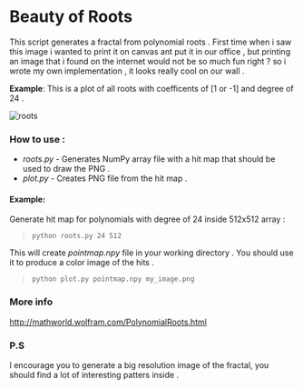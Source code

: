 Beauty of Roots
===============

This script generates a fractal from polynomial roots . First time when i saw this image i wanted to print it on canvas ant put it in our office , but printing an image that i found on the internet would not be so much fun right ? so i wrote my own implementation , it looks really cool on our wall . 

__Example__: This is a plot of all roots with coefficents of [1 or -1] and degree of 24 .

![roots](http://alexander-0x80.github.io/data/roots.png)

### How to use :
* _roots.py_ - Generates NumPy array file with a hit map that should be used to draw the PNG .
* _plot.py_ - Creates PNG file from the hit map .

#### Example:
Generate hit map for polynomials with degree of 24 inside 512x512 array : 
>`python roots.py 24 512`

This will create _pointmap.npy_ file in your working directory . You should use it to produce a color image of the hits .
> `python plot.py pointmap.npy my_image.png`

### More info 
http://mathworld.wolfram.com/PolynomialRoots.html

### P.S 
I encourage you to generate a big resolution image of the fractal, you should find a lot of interesting patters inside . 